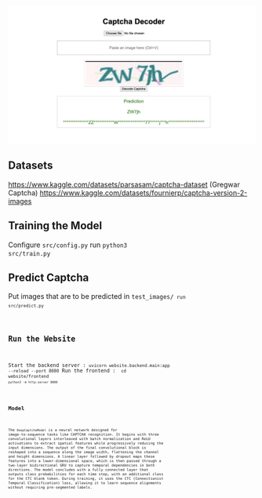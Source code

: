 ![alt text](image.png)

## Datasets
https://www.kaggle.com/datasets/parsasam/captcha-dataset (Gregwar Captcha)
https://www.kaggle.com/datasets/fournierp/captcha-version-2-images
<!-- - temp_1 - Basic Captcha on smaller dataset
- temp_2 - Deep Captcha on smaller dataset
- temp_3 - Deep Captcha with smaller time steps on smaller dataset
- temp 4 - Deep Captcha with smaller time steps v2 on smaller dataset
- temp 5 - tried Deep Captcha again - no results (overfitting)
- temp 6 -->
## Training the Model
Configure <code>src/config.py</code>
run <code>python3 src/train.py</code>

## Predict Captcha
Put images that are to be predicted in <code>test_images/<code>
run <code>src/predict.py</code>

## Run the Website
Start the backend server : <code>uvicorn website.backend.main:app --reload --port 8080</code>
Run the frontend : <code> cd website/frontend<code><br><code>python3 -m http.server 8000</code>

## Model
The <code>DeepCaptchaModel</code> is a neural network designed for image-to-sequence tasks like CAPTCHA recognition. It begins with three convolutional layers interleaved with batch normalization and ReLU activations to extract spatial features while progressively reducing the input dimensions. The output of the final convolutional block is reshaped into a sequence along the image width, flattening the channel and height dimensions. A linear layer followed by dropout maps these features into a lower-dimensional space, which is then passed through a two-layer bidirectional GRU to capture temporal dependencies in both directions. The model concludes with a fully connected layer that outputs class probabilities for each time step, with an additional class for the CTC blank token. During training, it uses the CTC (Connectionist Temporal Classification) loss, allowing it to learn sequence alignments without requiring pre-segmented labels.
